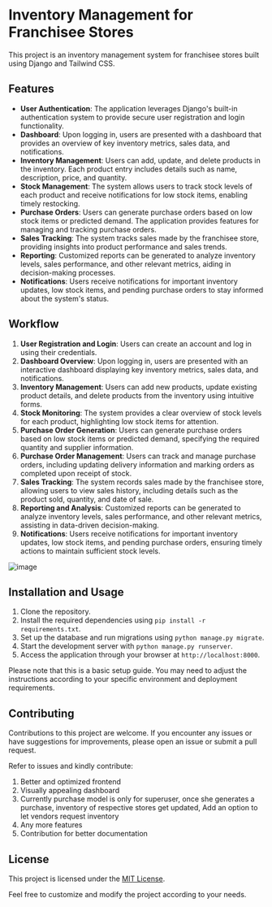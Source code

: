 # Inventory Management for Franchisee Stores

This project is an inventory management system for franchisee stores built using Django and Tailwind CSS.

## Features

- **User Authentication**: The application leverages Django's built-in authentication system to provide secure user registration and login functionality.
- **Dashboard**: Upon logging in, users are presented with a dashboard that provides an overview of key inventory metrics, sales data, and notifications.
- **Inventory Management**: Users can add, update, and delete products in the inventory. Each product entry includes details such as name, description, price, and quantity.
- **Stock Management**: The system allows users to track stock levels of each product and receive notifications for low stock items, enabling timely restocking.
- **Purchase Orders**: Users can generate purchase orders based on low stock items or predicted demand. The application provides features for managing and tracking purchase orders.
- **Sales Tracking**: The system tracks sales made by the franchisee store, providing insights into product performance and sales trends.
- **Reporting**: Customized reports can be generated to analyze inventory levels, sales performance, and other relevant metrics, aiding in decision-making processes.
- **Notifications**: Users receive notifications for important inventory updates, low stock items, and pending purchase orders to stay informed about the system's status.

## Workflow

1. **User Registration and Login**: Users can create an account and log in using their credentials.
2. **Dashboard Overview**: Upon logging in, users are presented with an interactive dashboard displaying key inventory metrics, sales data, and notifications.
3. **Inventory Management**: Users can add new products, update existing product details, and delete products from the inventory using intuitive forms.
4. **Stock Monitoring**: The system provides a clear overview of stock levels for each product, highlighting low stock items for attention.
5. **Purchase Order Generation**: Users can generate purchase orders based on low stock items or predicted demand, specifying the required quantity and supplier information.
6. **Purchase Order Management**: Users can track and manage purchase orders, including updating delivery information and marking orders as completed upon receipt of stock.
7. **Sales Tracking**: The system records sales made by the franchisee store, allowing users to view sales history, including details such as the product sold, quantity, and date of sale.
8. **Reporting and Analysis**: Customized reports can be generated to analyze inventory levels, sales performance, and other relevant metrics, assisting in data-driven decision-making.
9. **Notifications**: Users receive notifications for important inventory updates, low stock items, and pending purchase orders, ensuring timely actions to maintain sufficient stock levels.

![image](https://github.com/user-attachments/assets/ccf08e15-a21b-43dd-af2e-8e9965be6205)


## Installation and Usage

1. Clone the repository.
2. Install the required dependencies using `pip install -r requirements.txt`.
3. Set up the database and run migrations using `python manage.py migrate`.
4. Start the development server with `python manage.py runserver`.
5. Access the application through your browser at `http://localhost:8000`.

Please note that this is a basic setup guide. You may need to adjust the instructions according to your specific environment and deployment requirements.

## Contributing

Contributions to this project are welcome. If you encounter any issues or have suggestions for improvements, please open an issue or submit a pull request.

Refer to issues and kindly contribute:
1. Better and optimized frontend
2. Visually appealing dashboard
3. Currently purchase model is only for superuser, once she generates a purchase, inventory of respective stores get updated, Add an option to let vendors request inventory
4. Any more features
5. Contribution for better documentation

## License

This project is licensed under the [MIT License](LICENSE).

Feel free to customize and modify the project according to your needs.
